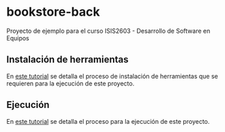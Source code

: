 # bookstore-back 

Proyecto de ejemplo para el curso ISIS2603 - Desarrollo de Software en Equipos

## Instalación de herramientas 

 
En [este tutorial](https://misovirtual.virtual.uniandes.edu.co/codelabs/ISIS2603_MaquinaPropia/index.html) se detalla el proceso de instalación de herramientas que se requieren para la ejecución de este proyecto.

## Ejecución

En [este tutorial](https://misovirtual.virtual.uniandes.edu.co/codelabs/ISIS2603_EjecucionBack/index.html) se detalla el proceso para la ejecución de este proyecto.
